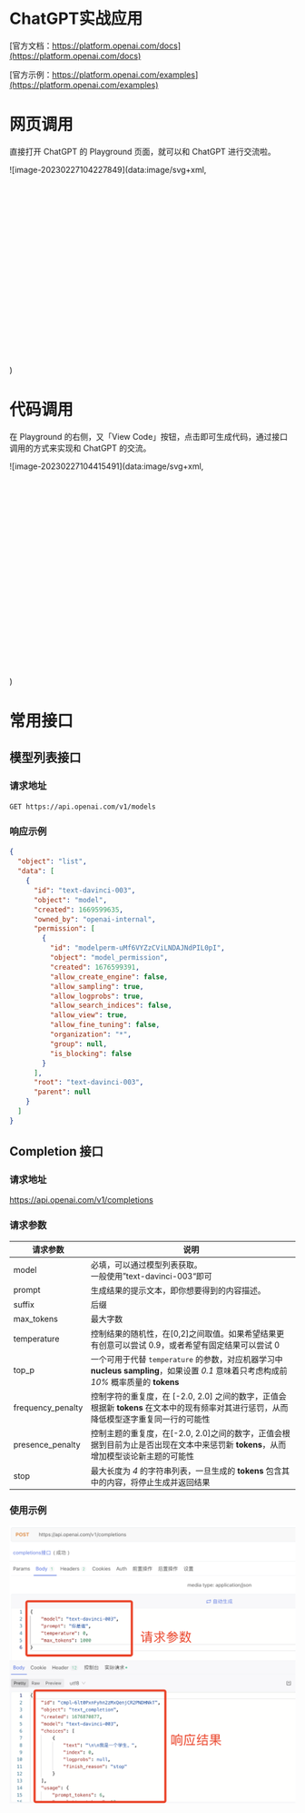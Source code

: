 <h1 class="article-title no-number">ChatGPT实战应用</h1>

[官方文档：https://platform.openai.com/docs](https://platform.openai.com/docs)

[官方示例：https://platform.openai.com/examples](https://platform.openai.com/examples)

# 网页调用

直接打开 ChatGPT 的 Playground 页面，就可以和 ChatGPT 进行交流啦。

![image-20230227104227849](data:image/svg+xml,<svg xmlns="http://www.w3.org/2000/svg" viewBox="0 0 2040 1344"></svg>)

# 代码调用

在 Playground 的右侧，又「View Code」按钮，点击即可生成代码，通过接口调用的方式来实现和 ChatGPT 的交流。

![image-20230227104415491](data:image/svg+xml,<svg xmlns="http://www.w3.org/2000/svg" viewBox="0 0 2118 1506"></svg>)

# 常用接口

## 模型列表接口

### 请求地址

`GET https://api.openai.com/v1/models`

### 响应示例

```json
{
  "object": "list",
  "data": [
    {
      "id": "text-davinci-003",
      "object": "model",
      "created": 1669599635,
      "owned_by": "openai-internal",
      "permission": [
        {
          "id": "modelperm-uMf6VYZzCViLNDAJNdPIL0pI",
          "object": "model_permission",
          "created": 1676599391,
          "allow_create_engine": false,
          "allow_sampling": true,
          "allow_logprobs": true,
          "allow_search_indices": false,
          "allow_view": true,
          "allow_fine_tuning": false,
          "organization": "*",
          "group": null,
          "is_blocking": false
        }
      ],
      "root": "text-davinci-003",
      "parent": null
    }
  ]
}
```

## Completion 接口

### 请求地址

https://api.openai.com/v1/completions

### 请求参数

| 请求参数          | 说明                                                                                                                                    |
| ----------------- | --------------------------------------------------------------------------------------------------------------------------------------- |
| model             | 必填，可以通过模型列表获取。<br />一般使用”text-davinci-003“即可                                                                        |
| prompt            | 生成结果的提示文本，即你想要得到的内容描述。                                                                                            |
| suffix            | 后缀                                                                                                                                    |
| max_tokens        | 最大字数                                                                                                                                |
| temperature       | 控制结果的随机性，在[0,2]之间取值。如果希望结果更有创意可以尝试 0.9，或者希望有固定结果可以尝试 0                                       |
| top_p             | 一个可用于代替 `temperature` 的参数，对应机器学习中 **nucleus sampling**，如果设置 _0.1_ 意味着只考虑构成前 _10%_ 概率质量的 **tokens** |
| frequency_penalty | 控制字符的重复度，在 [-2.0, 2.0] 之间的数字，正值会根据新 **tokens** 在文本中的现有频率对其进行惩罚，从而降低模型逐字重复同一行的可能性 |
| presence_penalty  | 控制主题的重复度，在[-2.0, 2.0]之间的数字，正值会根据到目前为止是否出现在文本中来惩罚新 **tokens**，从而增加模型谈论新主题的可能性      |
| stop              | 最大长度为 _4_ 的字符串列表，一旦生成的 **tokens** 包含其中的内容，将停止生成并返回结果                                                 |

### 使用示例

![image-20230220132917166](assets/image-20230220132917166.png)
